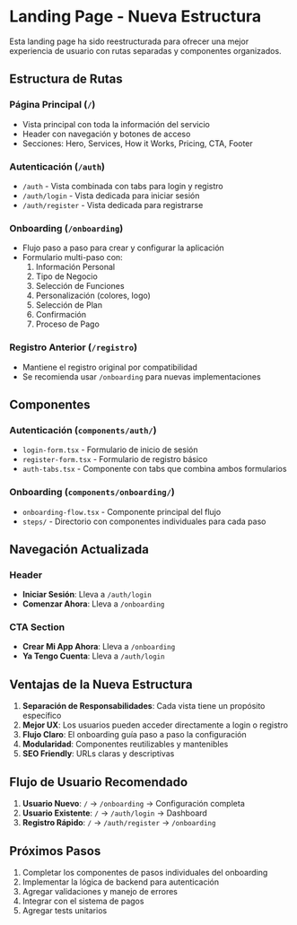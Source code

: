 # Landing Page - Nueva Estructura

Esta landing page ha sido reestructurada para ofrecer una mejor experiencia de usuario con rutas separadas y componentes organizados.

## Estructura de Rutas

### Página Principal (`/`)
- Vista principal con toda la información del servicio
- Header con navegación y botones de acceso
- Secciones: Hero, Services, How it Works, Pricing, CTA, Footer

### Autenticación (`/auth`)
- `/auth` - Vista combinada con tabs para login y registro
- `/auth/login` - Vista dedicada para iniciar sesión
- `/auth/register` - Vista dedicada para registrarse

### Onboarding (`/onboarding`)
- Flujo paso a paso para crear y configurar la aplicación
- Formulario multi-paso con:
  1. Información Personal
  2. Tipo de Negocio
  3. Selección de Funciones
  4. Personalización (colores, logo)
  5. Selección de Plan
  6. Confirmación
  7. Proceso de Pago

### Registro Anterior (`/registro`)
- Mantiene el registro original por compatibilidad
- Se recomienda usar `/onboarding` para nuevas implementaciones

## Componentes

### Autenticación (`components/auth/`)
- `login-form.tsx` - Formulario de inicio de sesión
- `register-form.tsx` - Formulario de registro básico
- `auth-tabs.tsx` - Componente con tabs que combina ambos formularios

### Onboarding (`components/onboarding/`)
- `onboarding-flow.tsx` - Componente principal del flujo
- `steps/` - Directorio con componentes individuales para cada paso

## Navegación Actualizada

### Header
- **Iniciar Sesión**: Lleva a `/auth/login`
- **Comenzar Ahora**: Lleva a `/onboarding`

### CTA Section  
- **Crear Mi App Ahora**: Lleva a `/onboarding`
- **Ya Tengo Cuenta**: Lleva a `/auth/login`

## Ventajas de la Nueva Estructura

1. **Separación de Responsabilidades**: Cada vista tiene un propósito específico
2. **Mejor UX**: Los usuarios pueden acceder directamente a login o registro
3. **Flujo Claro**: El onboarding guía paso a paso la configuración
4. **Modularidad**: Componentes reutilizables y mantenibles
5. **SEO Friendly**: URLs claras y descriptivas

## Flujo de Usuario Recomendado

1. **Usuario Nuevo**: `/` → `/onboarding` → Configuración completa
2. **Usuario Existente**: `/` → `/auth/login` → Dashboard
3. **Registro Rápido**: `/` → `/auth/register` → `/onboarding`

## Próximos Pasos

1. Completar los componentes de pasos individuales del onboarding
2. Implementar la lógica de backend para autenticación
3. Agregar validaciones y manejo de errores
4. Integrar con el sistema de pagos
5. Agregar tests unitarios
